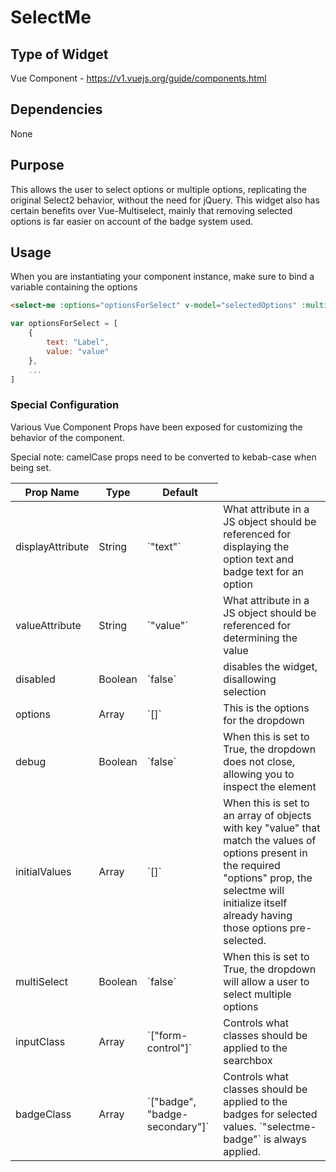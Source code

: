 # SelectMe

## Type of Widget
Vue Component - https://v1.vuejs.org/guide/components.html

## Dependencies
None

## Purpose
This allows the user to select options or multiple options, replicating the original Select2 behavior, without the need for jQuery. This widget also has certain benefits over Vue-Multiselect, mainly that removing selected options is far easier on account of the badge system used.


## Usage

When you are instantiating your component instance, make sure to bind a variable containing the options

```html
<select-me :options="optionsForSelect" v-model="selectedOptions" :multi-select="true"></select-me>
```

```javascript
var optionsForSelect = [
    {
        text: "Label",
        value: "value"
    },
    ...
]
```


### Special Configuration
Various Vue Component Props have been exposed for customizing the behavior of the component.

Special note: camelCase props need to be converted to kebab-case when being set.

<table>
    <thead>
        <tr>
            <th>Prop Name</th>
            <th>Type</th>
            <th>Default</th>
        </tr>
    </thead>
    <tbody>
        <tr>
            <td>displayAttribute</td>
            <td>String</td>
            <td>`"text"`</td>
            <td>What attribute in a JS object should be referenced for displaying the option text and badge text for an option</td>
        </tr>
        <tr>
            <td>valueAttribute</td>
            <td>String</td>
            <td>`"value"`</td>
            <td>What attribute in a JS object should be referenced for determining the value</td>
        </tr>
        <tr>
            <td>disabled</td>
            <td>Boolean</td>
            <td>`false`</td>
            <td>disables the widget, disallowing selection</td>
        </tr>
        <tr>
            <td>options</td>
            <td>Array</td>
            <td>`[]`</td>
            <td>This is the options for the dropdown</td>
        </tr>
        <tr>
            <td>debug</td>
            <td>Boolean</td>
            <td>`false`</td>
            <td>When this is set to True, the dropdown does not close, allowing you to inspect the element</td>
        </tr>
        <tr>
            <td>initialValues</td>
            <td>Array</td>
            <td>`[]`</td>
            <td>When this is set to an array of objects with key "value" that match the values of options present in the required "options" prop, the selectme will initialize itself already having those options pre-selected.</td>
        </tr>
        <tr>
            <td>multiSelect</td>
            <td>Boolean</td>
            <td>`false`</td>
            <td>When this is set to True, the dropdown will allow a user to select multiple options</td>
        </tr>
        <tr>
            <td>inputClass</td>
            <td>Array</td>
            <td>`["form-control"]`</td>
            <td>Controls what classes should be applied to the searchbox</td>
        </tr>
        <tr>
            <td>badgeClass</td>
            <td>Array</td>
            <td>`["badge", "badge-secondary"]`</td>
            <td>Controls what classes should be applied to the badges for selected values. `"selectme-badge"` is always applied.</td>
        </tr>
    </tbody>
</table>
